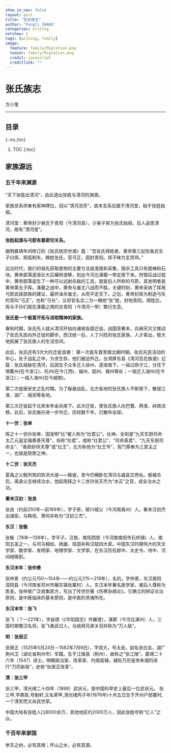 ```yaml
---
show_in_nav: false
layout: post
title: "张氏族志"
author: "Fangli ZHANG"
categories: writing
notshow: 1
tags: [writing, family]
image:
  feature: family/Migration.png
  teaser: family/Migration.png
  credit: javascript
  creditlink: ""
---
```




# 张氏族志

方小笔

------

## 目录
{:.no_toc}
1. TOC
{:toc}

## 家族源远
### 五千年来渊源

“天下张姓出清河”，由此道出张姓与清河的渊源。

家族世系供奉有家神牌位，冠以“清河流芳”，故本支系应属于清河堂，始于张姓始祖。

清河堂：黄帝封少昊氏于青阳（今清河县），少昊子挥为张氏始祖，后人追思清河，故有“清河堂”。

**张姓起源与弓箭有着密切关系。**

据明嘉靖年间修订的《张氏统宗世谱》载：“吾张氏得姓者，黄帝第三妃彤鱼氏生子曰挥，观弧制矢，赐姓张氏，官弓正，因封青阳。挥子昧为玄冥师。”

远古时代，我们的祖先获取食物的主要方法是渔猎和采集，猎杀工具只有棍棒和石块。黄帝部落逐渐壮大后辗转游移，到达今河北涿鹿一带定居下来。狩猎征战过程中，黄帝部落诞生了一种可以远射杀敌的工具，就是后人所称的弓箭，其发明者是黄帝第五子挥。涿鹿之战中，黄帝与蚩尤八战而不胜。关键时刻，黄帝采纳了挥用弓箭武装部族的建议，最终诛杀蚩尤，从而平定天下。之后，黄帝封挥为制造弓矢的官叫“弓正”，也称“弓长”，又将官名合二为一赐他“张”姓，封地青阳。得姓后，挥与子孙们就在涿鹿之南的古青阳（今清河一带）繁衍生息。


**张氏是一个极富开拓与进取精神的家族。**

春秋时期，张氏先人就从清河开始向诸侯各国迁徙。战国至秦末，兵祸天灾又推动了张氏先民向外迁徙的脚步。西汉统一后，人丁兴旺的张氏家族，人才辈出，极大地拓展了张氏族人的生活空间。

此后，张氏还有3次大的迁徙浪潮：
第一次是东晋至南北朝时期。张氏先民活动的中心，处于战乱之中，为求生存，他们被迫外迁。台湾屏东县《清河百忍族谱》记载：张氏祖脉在清河，后因生子众多迁入徐州，逐渐南下，一祖过扬子江，分住下塔衢州(在今浙江)、托州(在今江西)、福州、韶州、赣州等处；一祖迁入湖州(在今浙江)；一祖入演州(在今越南)。

第二次是唐安史之乱时期。为了躲避战乱，北方各地的张氏族人不断南下，散居江淮、湖广、闽浙等各地。

第三次迁徙起于北宋末年金兵南下。此次迁徙，使张氏族人向巴蜀、两淮、岭南流移。此后，张氏裔孙进一步外迁，历经数千年，已散布全球。

**十一世：张单**

挥之十一世孙张单，因发明“灶”被人称为“灶君公”。灶神，全衔是“九天东厨司命太乙元皇定福奏善天尊”，俗称“灶君”，或称“灶君公”、“司命真君”、“九天东厨司命主”、“香厨妙供天尊”或“灶王”，北方称他为“灶王爷”，鸾门尊奉为三恩主之一，也就是厨房之神。

**十二世：张天杰**

夏禹之父鲧所筑的防洪大堤——鲧堤，至今仍横卧在清河与威县交界处。鲧被杀后，禹承父志继续治水，他起用挥之十二世孙张天杰为“水正”之官，成全治水之功。

**秦末汉初：张良**

张良（约前250年—前189年），字子房，颍川城父（今河南禹州）人。秦末汉初杰出谋臣，与韩信、萧何并称为“汉初三杰”。

**东汉：张衡**

张衡（78年—139年），字平子。汉族，南阳西鄂（今河南南阳市石桥镇）人，南阳五圣之一，与司马相如、扬雄、班固并称汉赋四大家。中国东汉时期伟大的天文学家、数学家、发明家、地理学家、文学家，在东汉历任郎中、太史令、侍中、河间相等职。

**东汉末年：张仲景**

张仲景（约公元150～154年——约公元215～219年），名机，字仲景，东汉南阳涅阳县（今河南省邓州市穰东镇张寨村）人。东汉末年著名医学家，被后人尊称为医圣。张仲景广泛收集医方，写出了传世巨著《伤寒杂病论》。它确立的辨证论治原则，是中医临床的基本原则，是中医的灵魂所在。

**东汉末年：张飞**

张飞（？—221年），字益德（《华阳国志》作翼德），涿郡（今河北涿州）人，三国时期蜀汉名将。张飞勇武过人，与结拜兄弟关羽并称为“万人敌”。

**明：张居正**

张居正（1525年5月24日－1582年7月9日），字叔大，号太岳，幼名张白圭，湖广荆州卫（湖北省荆州市）军籍。生于江陵县（荆州），故称之“张江陵”。嘉靖二十六年（1547）进士。明朝政治家、改革家、内阁首辅，辅佐万历皇帝朱翊钧进行“万历新政”，史称“张居正改革”。

**清：张三甲**

张三甲，清光绪二十四年（1898）武状元，是中国科举史上最后一位武状元。
张三甲,字鼎臣,号魁轩,又名荣甲,清光绪丙子年(1876年)十月五日生于开州户部寨村,一个清贫而又尚武世家。

中国大陆有张姓人口8000余万，其他地区约2000万人，因此张姓号称“亿人”之众。

### 千百年来家国

参天之树，必有其根；怀山之水，必有其源。

<html>
    <head>
    <style>
        #chartdiv {
            width: 100%;
            height: 480px;
        }
        .map-marker {
            margin-left: -5px;
            margin-top: -5px;
        }
        .map-marker.map-clickable {
            cursor: pointer;
        }
        .pulse {
            width: 0px;
            height: 0px;
            border: 0px solid #f7f14c;
            -webkit-border-radius: 30px;
            -moz-border-radius: 30px;
            border-radius: 30px;
            background-color: #716f42;
            z-index: 10;
            position: absolute;
      }
      .map-marker .dot {
            border: 10px solid #FFFFFF;
            background: transparent;
            -webkit-border-radius: 100px;
            -moz-border-radius: 100px;
            border-radius: 100px;
            height: 40px;
            width: 40px;
            -webkit-animation: pulse 0.5s ease-out;
            -moz-animation: pulse 1s ease-out;
            animation: pulse 1.5s ease-out;
            -webkit-animation-iteration-count: infinite;
            -moz-animation-iteration-count: infinite;
            animation-iteration-count: infinite;
            position: absolute;
            top: -25px;
            left: -25px;
            z-index: 1;
            opacity: 0;
    }
    @-moz-keyframes pulse {
           0% {
              -moz-transform: scale(0);
              opacity: 0.0;
           }
           25% {
              -moz-transform: scale(0);
              opacity: 0.1;
           }
           50% {
              -moz-transform: scale(0.1);
              opacity: 0.3;
           }
           75% {
              -moz-transform: scale(0.5);
              opacity: 0.5;
           }
           100% {
              -moz-transform: scale(1);
              opacity: 0.0;
           }
    }
    @-webkit-keyframes "pulse" {
           0% {
              -webkit-transform: scale(0);
              opacity: 0.0;
           }
           25% {
              -webkit-transform: scale(0);
              opacity: 0.1;
           }
           50% {
              -webkit-transform: scale(0.1);
              opacity: 0.3;
           }
           75% {
              -webkit-transform: scale(0.5);
              opacity: 0.5;
           }
           100% {
              -webkit-transform: scale(1);
              opacity: 0.0;
           }
       }
    </style>
    </head>
    <body>
    <script src="https://www.amcharts.com/lib/3/ammap.js"></script>
    <script src="https://www.amcharts.com/lib/3/maps/js/worldLow.js"></script>
    <script src="https://www.amcharts.com/lib/3/themes/light.js"></script>
    <script>
    var targetSVG = "M9,0C4.029,0,0,4.029,0,9s4.029,9,9,9s9-4.029,9-9S13.971,0,9,0z M9,15.93 c-3.83,0-6.93-3.1-6.93-6.93S5.17,2.07,9,2.07s6.93,3.1,6.93,6.93S12.83,15.93,9,15.93 M12.5,9c0,1.933-1.567,3.5-3.5,3.5S5.5,10.933,5.5,9S7.067,5.5,9,5.5 S12.5,7.067,12.5,9z";

    <!-- var targetSVG = "{{site.baseurl}}/assets/svg/taxi.svg"; -->

    var map = AmCharts.makeChart( "chartdiv", {
        "type": "map",
        "theme": "light",
        "dragMap": true,
        "projection": "miller",
        "mouseWheelZoomEnabled": true,
        "showBalloonOnSelectedObject": true,
        "backgroundAlpha": 1,
        "backgroundColor": "#000",

        "dataProvider": {
            "mapURL": "/assets/map/chinaHigh.svg",

            "zoomLevel": 1,
            "zoomLatitude": 36.7,
            "zoomLongitude": 104.2,

            "lines": [
            { "arc": -0.85, "latitudes": [ 40.48, 28.68 ], "longitudes": [ 114.53, 115.90 ], "title": "两晋唐宋之间，战乱频仍，张世先祖被迫南迁。"},
            { "arc": -0.85, "latitudes": [ 28.68, 31.02 ], "longitudes": [ 115.90, 112.12 ], "title": "大明建文二年（1400年），文軏、文昌二公，自江西承宣布政使司南昌府南昌县棋盘乡隔豆腐街清水河，溯江而上入楚地，侨居荆门府。"},
            { "arc": 0.85, "latitudes": [ 31.02, 29.97 ], "longitudes": [ 112.12, 112.64 ], "title": "文軏、文昌二公辗转荆州府江陵县西城清水门抚塔坊未久，一同迁往江监两县交界处、丰洛河多渡湾南岸高埠之地而居。"},
            { "arc": -0.6, "latitudes": [ 29.97, 30.00 ], "longitudes": [ 112.64, 112.66 ], "title": "咸丰二年（1852年），翼王石达开火烧荆江，劫掠粮草，张套大火三月，我世佐先祖移居张家台，两百年间，已然八世。"}
            ],

            "images": [
            {"type": "circle", "title": "<b>清河古青阳</b><br/>张挥始祖", "latitude": 40.48, "longitude": 114.53, "color": "#FFFF00", "scale": 0.8},
            {"type": "circle", "title": "<b>江西南昌府</b><br/>衣冠南渡", "latitude": 28.68, "longitude": 115.90, "color": "#00FF00", "scale": 0.5},
            {"type": "circle", "title": "<b>湖北荆门府</b><br/>溯江而上", "latitude": 31.02, "longitude": 112.12, "color": "#00FF00", "scale": 0.5},
            {"type": "circle", "title": "<b>江陵抚塔坊</b><br/>定居江监", "latitude": 29.97, "longitude": 112.64, "color": "#00FF00", "scale": 0.5},
            {"type": "circle", "title": "<b>新观张家台</b><br/>世佐迁居", "latitude": 30.00, "longitude": 112.66, "color": "#FFCC00", "scale": 1.0}
            ]
        },

            "areasSettings": {
                "color": "#FFCC00",
                "outlineThickness": 0.3,
                "unlistedAreasColor": "#FFFFFF",
                "unlistedAreasAlpha": 0.6
            },

            "imagesSettings": {
              "color": "#00FF00",
              "rollOverColor": "#FFFF00",
              "selectedColor": "#000000"
            },

            "linesSettings": {
              "arc": -0.75,
              "arrow": "middle",
              "color": "#FFFF00",
              "alpha": 1,
              "arrowAlpha": 1,
              "arrowSize": 3,
              "thickness": 1
            },

            "balloon": {
                "drop": false,
                "fixedPosition": false
            },

            "zoomControl": {
              "homeButtonEnabled": false,
              "zoomControlEnabled": false,
              "buttonSize": 10,
              "gridHeight": 0,
              "draggerAlpha": 0,
              "gridAlpha": 0
            },

            "backgroundZoomsToTop": true,
            "linesAboveImages": false,

           "export": {
             "enabled": false
           }
    } );

    map.addListener( "positionChanged", updateCustomMarkers );

    function updateCustomMarkers( event ) {
      var map = event.chart;

      for ( var x in map.dataProvider.images ) {
        var image = map.dataProvider.images[ x ];
        if (x == 4) {
          if ( 'undefined' == typeof image.externalElement )
          image.externalElement = createCustomMarker( image );
          var xy = map.coordinatesToStageXY( image.longitude, image.latitude );
          image.externalElement.style.top = xy.y + 'px';
          image.externalElement.style.left = xy.x + 'px';
        }
      }
    }

    function createCustomMarker( image ) {
      var holder = document.createElement( 'div' );
      holder.className = 'map-marker';
      holder.title = image.title;
      holder.style.position = 'absolute';

      if ( undefined != image.url ) {
        holder.onclick = function() {
          window.location.href = image.url;
        };
        holder.className += ' map-clickable';
      }

      var dot = document.createElement( 'div' );
      dot.className = 'dot';
      holder.appendChild( dot );

      var pulse = document.createElement( 'div' );
      pulse.className = 'pulse';
      holder.appendChild( pulse );

      image.chart.chartDiv.appendChild( holder );

      return holder;
    }

    </script>
    </body>
    <div id="chartdiv"></div>
</html>


## 新观张氏

### 百十年来家世
![Alt text](https://g.gravizo.com/svg?
  digraph gFamilyTreeZhang {
    rankdir = LR
    node [shape = box]

    张世佐->张昌德[arrowhead=vee]

    张昌德->{张绪鼎, 张绪金, 张绪银, 张绪模}[arrowhead=vee]
    {rank=same; 张绪金->熊氏[arrowhead = none, rankdir = LR]}熊氏[fontcolor=green, style=rounded]
    {rank=same; 张绪银->田氏[arrowhead = none, rankdir = LR]}田氏[fontcolor=green, style=rounded]
    {rank=same; 张绪模->邹氏[arrowhead = none, rankdir = LR]}邹氏[fontcolor=green, style=rounded]

    {张绪模}->{张兆翔,张兆福,张兆禄,张兆寿, 张兆喜, 张兆元}[arrowhead=vee]
    {rank=same; 张兆福->刘氏[arrowhead = none, rankdir = LR]}刘氏[fontcolor=green, style=rounded]
    {rank=same; 张兆喜->曾氏[arrowhead = none, rankdir = LR]}曾氏[fontcolor=green, style=rounded]
    {rank=same; 张兆元->邹氏II[arrowhead = none, rankdir = LR]}邹氏II[fontcolor=green, style=rounded]

    subgraph cluster_zhaoxiang{
        {张兆翔}->{张九荣,张九华,张九富,张兰英}[arrowhead=vee]
            {rank=same; 张九荣->曾正安[arrowhead = none, rankdir = LR]}曾正安[fontcolor=green, style=rounded]
            {rank=same; 张九华->章氏[arrowhead = none, rankdir = LR]}章氏[fontcolor=green, style=rounded]
            {rank=same; 张九富->王子秀[arrowhead = none, rankdir = LR]}王子秀[fontcolor=green, style=rounded]
            张九富[color=blue]
            {rank=same; 张兰英->彭之移[arrowhead = none, rankdir = LR]}张兰英[style=rounded]彭之移[fontcolor=purple]


            subgraph cluster_jiurong {
                {张九荣}->{张如乾,张如坤, 张荷英, 张从㛅, 张三英, 张六英}[arrowhead=vee]
                {rank=same; 张如乾->彭全得[arrowhead = none, rankdir = LR]}张如乾[color=blue]彭全得[fontcolor=green, style=rounded]
                {rank=same; 张如坤->王冬香[arrowhead = none, rankdir = LR]}张如坤[color=blue]王冬香[fontcolor=green, style=rounded, color=blue]
                {rank=same; 张荷英->刘克香[arrowhead = none, rankdir = LR]}张荷英[style=rounded]刘克香[fontcolor=purple]
                {rank=same; 张从㛅->王诚明[arrowhead = none, rankdir = LR]}张从㛅[style=rounded]王诚明[fontcolor=purple]
                {rank=same; 张三英->陈学智[arrowhead = none, rankdir = LR]}张三英[style=rounded]陈学智[fontcolor=purple]
                {rank=same; 张六英->王从风[arrowhead = none, rankdir = LR]}张六英[style=rounded]王从风[fontcolor=purple]
            }
    }

    subgraph cluster_zhaoyuan {
        {张兆元}->{张九文,张九武,张九全,张九英, 张珍英}[arrowhead=vee]
        {rank=same; 张九文->邹爱㛅[arrowhead = none, rankdir = LR]}邹爱㛅[fontcolor=green, style=rounded]
        {rank=same; 张九武->王正秀[arrowhead = none, rankdir = LR]}王正秀[fontcolor=green, style=rounded, color=blue]
        {rank=same; 张九全->王兰秀[arrowhead = none, rankdir = LR]}王兰秀[fontcolor=green, style=rounded]
        张九全[color=blue]
        {rank=same; 张九英->邹锦禧[arrowhead = none, rankdir = LR]}张九英[style=rounded, color=blue]邹锦禧[fontcolor=purple, color=blue]
        {rank=same; 张珍英->廖兆军[arrowhead = none, rankdir = LR]}张珍英[style=rounded, color=blue]廖兆军[fontcolor=purple, color=blue]


        subgraph cluster_jiuwen {
        {张九文}->{张如美, 张玉珍}[arrowhead=vee]
            {rank=same; 张如美->易宜香[arrowhead = none, rankdir = LR]}张如美[color=blue]易宜香[color=blue, fontcolor=green, style=rounded]
            {rank=same; 张玉珍->许成龙[color = red, arrowhead = none, rankdir = LR]}张玉珍[style=rounded, color=blue]许成龙[fontcolor=purple]

         {张如美}->{张方平, 张方政}[arrowhead=vee]
            {rank=same; 张方平->平月霞[arrowhead = none, rankdir = LR]}张方平[color=blue]平月霞[color=blue, fontcolor=green, style=rounded]
            {rank=same; 张方政->张想梅[arrowhead = none, rankdir = LR]}张方政[color=blue]张想梅[color=blue, fontcolor=green, style=rounded]

            {张方平}->{张浩, 张奇}[arrowhead=vee]
                张浩[color=blue]
                张奇[color=blue]

            {张方政}->{张天宇}[arrowhead=vee]
                张天宇[color=blue]
        }

        subgraph cluster_jiuwu {
         {张九武}->{张如清, 张如龙, 张香珍}[arrowhead=vee]
            {rank=same; 张如清->邹家枝[arrowhead = none, rankdir = LR]}张如清[color=blue]邹家枝[color=blue, fontcolor=green, style=rounded]
            {rank=same; 朱梅梅->张如龙[arrowhead = none, rankdir = LR]}张如龙[color=blue]朱梅梅[fontcolor=green, style=rounded]
            {rank=same; 张如龙->王伊汶[arrowhead = none, rankdir = LR]}王伊汶[color=blue, fontcolor=green, style=rounded]
            {rank=same; 张香珍->彭甘平[arrowhead = none, rankdir = LR]}张香珍[style=rounded, color=blue]彭甘平[fontcolor=purple, color=blue]

         {张如清}->{张芸}[arrowhead=vee]
            {rank=same; 张芸->杨诗武[arrowhead = none, rankdir = LR]}张芸[color=blue, style=rounded]杨诗武[color=blue, fontcolor=purple]

         {张如龙}->{张亚平, 张亚琴}[arrowhead=vee]
            张亚平[color=blue]
            {rank=same; 张亚琴->邓浈富[arrowhead = none, rankdir = LR]}张亚琴[color=blue, style=rounded]邓浈富[color=blue, fontcolor=purple]
        }

        subgraph cluster_jiuquan {
         {张九全}->{张如高, 张妙香, 张菊香, 张培香}[arrowhead=vee]
            {rank=same; 张如高->易凤秀[color = red, arrowhead = none, rankdir = LR]}易凤秀[color=blue, fontcolor=green, style=rounded]
            {rank=same; 易凤秀->彭松海[arrowhead = none, rankdir = LR]}彭松海[color=blue, fontcolor=purple]
            {rank=same; 张妙香->张如常[color = red, arrowhead = none, rankdir = LR]}张妙香[style=rounded]张如常[color=blue, fontcolor=purple]
            {rank=same; 张如常->李所英[arrowhead = none, rankdir = LR]}李所英[color=blue, fontcolor=green, style=rounded]
            {rank=same; 张菊香->王国平[style = dashed, arrowhead = none, rankdir = LR]}张菊香[color=blue, style=rounded]王国平[color=blue, fontcolor=purple]
            {rank=same; 张培香->王常樑[arrowhead = none, rankdir = LR]}张培香[color=blue, style=rounded]王常樑[color=blue, fontcolor=purple]

         {张如高}->{张方磊}[arrowhead=vee]
            {rank=same; 张方磊->张美艳[arrowhead = none, rankdir = LR]}张方磊[color=blue]张美艳[color=blue, fontcolor=green, style=rounded]
            {张方磊}->{张逸晨}[arrowhead=vee]张逸晨[color=blue, fontcolor=green]

         {张如常}->{张方利, 张琴}[arrowhead=vee]
            张方利[color=blue]
            {rank=same; 张琴->张利[arrowhead = none, rankdir = LR]}张琴[color=blue, style=rounded]张利[color=blue, fontcolor=purple]
            {张利}->{张辰峰}[arrowhead=vee]张辰峰[color=blue, fontcolor=brown]

         {王国平}->{王明波, 王慧芳}[arrowhead=vee]
            王明波[color=blue, fontcolor=brown]
            王慧芳[color=blue, fontcolor=brown, style=rounded]

         {王常樑}->{王炼, 王欣怡}[arrowhead=vee]
            王炼[color=blue, fontcolor=brown]
            王欣怡[color=blue, fontcolor=brown, style=rounded]

        }
    }
}
)
